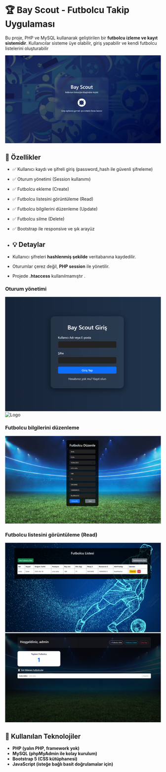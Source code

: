# 🏆 Bay Scout - Futbolcu Takip Uygulaması
Bu proje, PHP ve MySQL kullanarak geliştirilen bir **futbolcu izleme ve kayıt sistemidir**. Kullanıcılar sisteme üye olabilir, giriş yapabilir ve kendi futbolcu listelerini oluşturabilir

![Logo](img/giris.png)

## 🚀 Özellikler
- ✅ Kullanıcı kaydı ve şifreli giriş (password_hash ile güvenli şifreleme)
- ✅ Oturum yönetimi (Session kullanımı)
- ✅ Futbolcu ekleme (Create)
- ✅ Futbolcu listesini görüntüleme (Read)
- ✅ Futbolcu bilgilerini düzenleme (Update)
- ✅ Futbolcu silme (Delete)
- ✅ Bootstrap ile responsive ve şık arayüz

- ## 💡 Detaylar
- Kullanıcı şifreleri **hashlenmiş şekilde** veritabanına kaydedilir.
- Oturumlar çerez değil, **PHP session** ile yönetilir.
- Projede **.htaccess** kullanılmamıştır .

### Oturum yönetimi
![Logo](img/login.png)
![Logo](img/kayit.png)
###  Futbolcu bilgilerini düzenleme 

![Logo](img/duzenle.png)

### Futbolcu listesini görüntüleme (Read)
![Logo](img/liste.png)
![Logo](img/dashboard.png)

  ## 📂 Kullanılan Teknolojiler
- **PHP (yalın PHP, framework yok)**
- **MySQL (phpMyAdmin ile kolay kurulum)**
- **Bootstrap 5 (CSS kütüphanesi)**
- **JavaScript (isteğe bağlı basit doğrulamalar için)**
